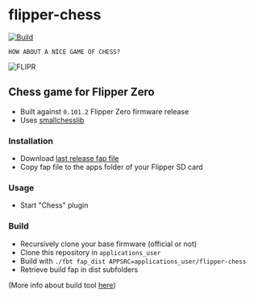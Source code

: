 # flipper-chess

[![Build](https://github.com/xtruan/flipper-chess/actions/workflows/build.yml/badge.svg?branch=main)](https://github.com/xtruan/flipper-chess/actions/workflows/build.yml)

`HOW ABOUT A NICE GAME OF CHESS?`

![FLIPR](https://github.com/xtruan/flipper-chess/blob/main/icons/FLIPR_128x64.png)

## Chess game for Flipper Zero
- Built against `0.101.2` Flipper Zero firmware release
- Uses [smallchesslib](https://codeberg.org/drummyfish/smallchesslib)

### Installation

- Download [last release fap file](https://github.com/xtruan/flipper-chess/releases/latest)
- Copy fap file to the apps folder of your Flipper SD card

### Usage

- Start "Chess" plugin

### Build

- Recursively clone your base firmware (official or not)
- Clone this repository in `applications_user`
- Build with `./fbt fap_dist APPSRC=applications_user/flipper-chess`
- Retrieve build fap in dist subfolders

(More info about build tool [here](https://github.com/flipperdevices/flipperzero-firmware/blob/dev/documentation/fbt.md))

### 


